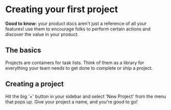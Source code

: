 # Creating your first project


**Good to know:** your product docs aren't just a reference of all your features! use them to encourage folks to perform certain actions and discover the value in your product.

## The basics

Projects are containers for task lists. Think of them as a library for everything your team needs to get done to complete or ship a project.

## Creating a project

Hit the big '+' button in your sidebar and select 'New Project' from the menu that pops up. Give your project a name, and you're good to go!
